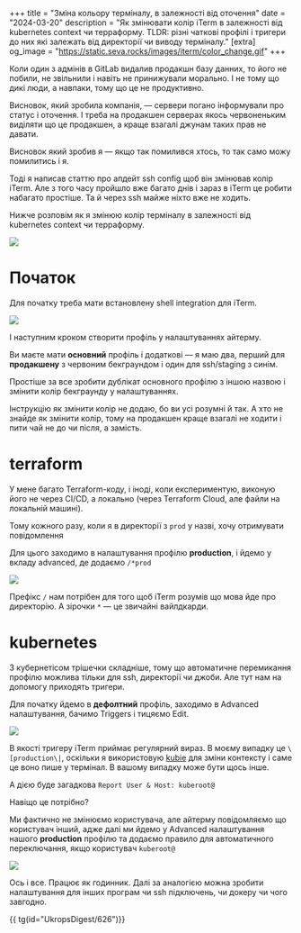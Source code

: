 +++
title = "Зміна кольору терміналу, в залежності від оточення"
date = "2024-03-20"
description = "Як змінювати колір iTerm в залежності від kubernetes context чи терраформу. TLDR: різні чаткові профілі і тригери до них які залежать від директорії чи виводу терміналу."
[extra]
og_image = "https://static.seva.rocks/images/iterm/color_change.gif"
+++

Коли один з адмінів в GitLab видалив продакшн базу данних, то його не побили, не звільнили і навіть не принижували морально. І не тому що дикі люди, а навпаки, тому що це не продуктивно.

Висновок, який зробила компанія, — сервери погано інформували про статус і оточення. І треба на продакшен серверах якось червоненьким виділяти що це продакшен, а краще взагалі джунам таких прав не давати. 

Висновок який зробив я — якщо так помилився хтось, то так само можу помилитись і я. 

Тоді я написав статтю про апдейт ssh config щоб він змінював колір iTerm. Але з того часу пройшло вже багато днів і зараз в iTerm це робити набагато простіше. Та й через ssh майже ніхто вже не ходить. 

Нижче розповім як я змінюю колір терміналу в залежності від kubernetes context чи терраформу. 

![](https://static.seva.rocks/images/iterm/color_change.gif)


# Початок

Для початку треба мати встановлену shell integration для iTerm. 

![](https://static.seva.rocks/images/iterm/shell_int.png)

І наступним кроком створити профіль у налаштуваннях айтерму. 

Ви маєте мати **основний** профіль і додаткові — я маю два, перший для **продакшену** з червоним бекграундом і один для ssh/staging з синім. 

Простіше за все зробити дублікат основного профілю з іншою назвою і змінити колір бекграунду у налаштуваннях. 

Інструкцію як змінити колір не додаю, бо ви усі розумні й так. А хто не знайде як змінити колір, тому на продакшен краще взагалі не ходити і пити чай не до чи після, а замість. 


# terraform

У мене багато Terraform-коду, і іноді, коли експериментую, виконую його не через CI/CD, а локально (через Terraform Cloud, але файли на локальній машині). 

Тому кожного разу, коли я в директорії з `prod` у назві, хочу отримувати повідомлення 

Для цього заходимо в налаштування профілю **production**, і йдемо у вкладу advanced, де додаємо `/*prod`

![](https://static.seva.rocks/images/iterm/tfm_dir.png)

Префікс `/` нам потрібен для того щоб iTerm розумів що мова йде про директорію. А зірочки `*` — це звичайні вайлдкарди. 

# kubernetes

З кубернетісом трішечки складніше, тому що автоматичне перемикання профілю можлива тільки для ssh, директорії чи джоби. Але тут нам на допомогу приходять тригери. 

Для початку йдемо в **дефолтний** профіль, заходимо в Advanced налаштування, бачимо Triggers і тицяємо Edit. 

![](https://static.seva.rocks/images/iterm/trigger.png)


В якості тригеру iTerm приймає регулярний вираз. В моєму випадку це `\[production\|`, оскільки я використовую [kubie](https://github.com/sbstp/kubie) для зміни контексту і саме це воно пише у термінал. В вашому випадку може бути щось інше. 

А дією буде загадкова `Report User & Host: kuberoot@`

Навіщо це потрібно? 

Ми фактично не змінюємо користувача, але айтерму повідомляємо що користувач інший, адже далі ми йдемо у Advanced налаштування нашого **production** профілю та додаємо правило для автоматичного переключання, якщо користувач `kuberoot@`

![](https://static.seva.rocks/images/iterm/rootroot.png)

Ось і все. Працює як годинник. Далі за аналогією можна зробити налаштування для інших програм чи ssh підключень, чи докеру чи чого завгодно. 

{{ tg(id="UkropsDigest/626")}}


